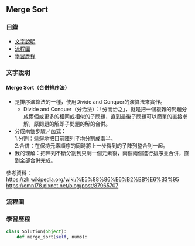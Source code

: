 ## Merge Sort
### 目錄
* [文字說明](#文字說明)
* [流程圖](#流程圖)
* [學習歷程](#學習歷程)
### 文字說明
#### Merge Sort（合併排序法）
* 是排序演算法的一種，使用Divide and Conquer的演算法來實作。
  * Divide and Conquer（分治法）：「分而治之」，就是把一個複雜的問題分成兩個或更多的相同或相似的子問題，直到最後子問題可以簡單的直接求解，原問題的解即子問題的解的合併。
* 分成兩個步驟／函式：    
   1.分割：遞迴地把目前陣列平均分割成兩半。    
   2.合併：在保持元素順序的同時將上一步得到的子陣列整合到一起。
* 我的理解：把陣列不斷分割到只剩一個元素後，兩個兩個進行排序並合併，直到全部合併完成。
   
參考資料：    
https://zh.wikipedia.org/wiki/%E5%88%86%E6%B2%BB%E6%B3%95    
https://emn178.pixnet.net/blog/post/87965707

### 流程圖
### 學習歷程
```Python
class Solution(object):
    def merge_sort(self, nums):
